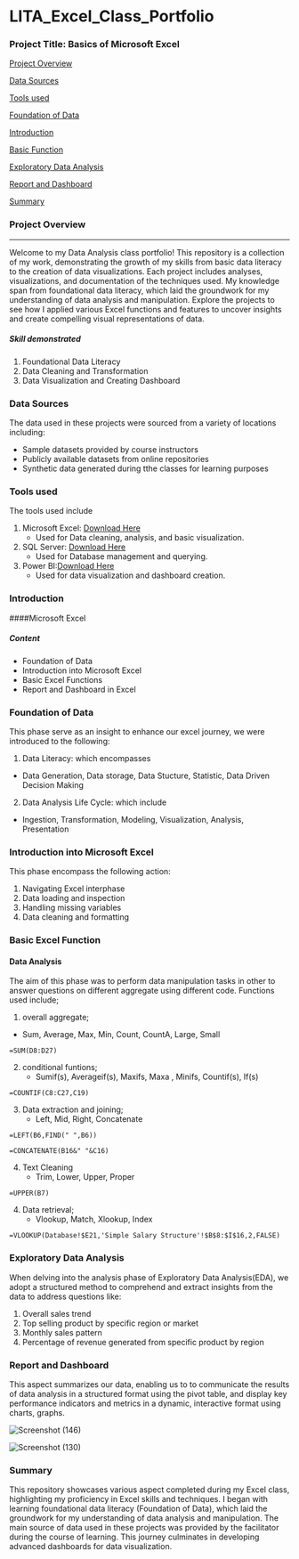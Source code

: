 # LITA_Excel_Class_Portfolio

### Project Title: Basics of Microsoft Excel

[Project Overview](#project-overview)

[Data Sources](#data-sources)

[Tools used](#tools-used)

[Foundation of Data](#foundation-of-data)

[Introduction](#introduction)

[Basic Function](#basic-function)

[Exploratory Data Analysis](#exploratory-data-analysis)

[Report and Dashboard](#report-and-dashboard)

[Summary](#summary)

### Project Overview
---
Welcome to my Data Analysis class portfolio! This repository is a collection of my work, demonstrating the growth of my skills from basic data literacy to the creation of data visualizations. Each project includes analyses, visualizations, and documentation of the techniques used. My knowledge span from foundational data literacy, which laid the groundwork for my understanding of data analysis and manipulation. Explore the projects to see how I applied various Excel functions and features to uncover insights and create compelling visual representations of data.
##### Skill demonstrated
  1. Foundational Data Literacy
  2. Data Cleaning and Transformation
  3. Data Visualization and Creating Dashboard

### Data Sources
The data used in these projects were sourced from a variety of locations including:
- Sample datasets provided by course instructors
- Publicly available datasets from online repositories
- Synthetic data generated during tthe classes for learning purposes

### Tools used
The tools used include 
1. Microsoft Excel: [Download Here](https://www.microsoft.com/en-us/microsoft-365/excel?ocid=ORSEARCH_Bing&msockid=31ccbb7207cd643010e1ae7e060d65f3)
   - Used for Data cleaning, analysis, and basic visualization.
3. SQL Server: [Download Here](https://www.microsoft.com/en-us/sql-server/sql-server-downloads?msockid=31ccbb7207cd643010e1ae7e060d65f3)
   - Used for Database management and querying.
5. Power BI:[Download Here](https://www.microsoft.com/en-us/power-platform/products/power-bi/downloads)
   - Used for data visualization and dashboard creation.

### Introduction
####Microsoft Excel
##### Content
- Foundation of Data
- Introduction into Microsoft Excel
- Basic Excel Functions
- Report and Dashboard in Excel

### Foundation of Data
This phase serve as an insight to enhance our excel journey, we were introduced to the following:
 1. Data Literacy: which encompasses
- Data Generation, Data storage, Data Stucture, Statistic, Data Driven Decision Making
2. Data Analysis Life Cycle: which include  
- Ingestion, Transformation, Modeling, Visualization, Analysis, Presentation
  
### Introduction into Microsoft Excel
This phase encompass the following action:
1. Navigating Excel interphase
2. Data loading and inspection
3. Handling missing variables
4. Data cleaning and formatting

### Basic Excel Function
#### Data Analysis
The aim of this phase was to perform data manipulation tasks in other to answer questions on different aggregate using different code. Functions used include;
1. overall aggregate;
 - Sum, Average, Max, Min, Count, CountA, Large, Small
```
=SUM(D8:D27)
```
2. conditional funtions;
   - Sumif(s), Averageif(s), Maxifs, Maxa , Minifs, Countif(s), If(s) 
```
=COUNTIF(C8:C27,C19)
```
3. Data extraction and joining;
   - Left, Mid, Right, Concatenate
```
=LEFT(B6,FIND(" ",B6))
```
```
=CONCATENATE(B16&" "&C16)
```
4. Text Cleaning
   - Trim, Lower,  Upper, Proper
```
=UPPER(B7)
```
4. Data retrieval;
   - Vlookup, Match, Xlookup, Index
```
=VLOOKUP(Database!$E21,'Simple Salary Structure'!$B$8:$I$16,2,FALSE)
```

### Exploratory Data Analysis
When delving into the analysis phase of Exploratory Data Analysis(EDA), we adopt a structured method to comprehend and extract insights from the data to address questions like:
1. Overall sales trend
2. Top selling product by specific region or market
3. Monthly sales pattern
4. Percentage of revenue generated from specific product by region

### Report and Dashboard
This aspect summarizes our data, enabling us to to communicate the results of data analysis in a structured format using the pivot table, and display key performance indicators and metrics in a dynamic, interactive format using charts, graphs.

![Screenshot (146)](https://github.com/user-attachments/assets/92ab1b63-a998-4cc7-be25-26e4ae432ef9)


![Screenshot (130)](https://github.com/user-attachments/assets/e1ba4f14-85ef-4172-8e5d-05b1f16cc17a)

### Summary
This repository showcases various aspect completed during my Excel class, highlighting my proficiency in Excel skills and techniques. I began with learning foundational data literacy (Foundation of Data), which laid the groundwork for my understanding of data analysis and manipulation. The main source of data used in these projects was provided by the facilitator during the course of learning. This journey culminates in developing advanced dashboards for data visualization.


